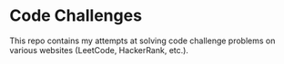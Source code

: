 # Code Challenges

This repo contains my attempts at solving code challenge problems on various websites (LeetCode, HackerRank, etc.).

